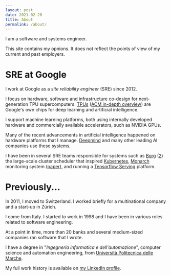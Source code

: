 ```yaml
---
layout: post
date: 2021-02-28
title: About
permalink: /about/
---
```



I am a software and systems engineer.

This site contains my opnions. It does not reflect the points of view of my current and past employers.

# SRE at Google

I work at Google as a _site reliability engineer_ (SRE) since 2012.


I focus on hardware, software and infrastructure co-design for next-generation TPU supercomputers. [TPUs](https://cloud.google.com/tpu/) ([ACM in-depth overview](https://cacm.acm.org/magazines/2020/7/245702-a-domain-specific-supercomputer-for-training-deep-neural-networks/fulltext)) are Google's own chips for deep learning and artificial intelligence.

I support machine learning platforms, both using internally developed hardware and  commercially available accelerators, such as NVIDIA GPUs.

Many of the recent advancements in artificial intelligence happened on hardware platforms that I manage. [Deepmind](https://deepmind.com/) and many other leading AI companies use these systems.


I have been in several SRE teams responsible for systems such as [Borg](https://research.google/pubs/pub43438/) ([2](https://research.google/pubs/pub49065/)) the large-scale cluster scheduler that inspired [Kubernetes](https://research.google/pubs/pub44843/), [Monarch](https://www.youtube.com/watch?v=LlvJdK1xsl4) monitoring system ([paper](https://www.vldb.org/pvldb/vol13/p3181-adams.pdf)), and running a [Tensorflow Serving](https://www.tensorflow.org/tfx/guide/serving?hl=en) platform.

# Previously...

In 2011, I moved to Switzerland. I worked briefly for a multinational company and a start-up in Zürich.

I come from Italy. I started to work in 1998 and I have been in various roles related to software engineering.

At a point in time, more than 20 banks and several medium-sized companies ran software that I wrote.

I have a degree in "*Ingegneria informatica e dell'automazione*", computer science and automation engineering, from [Università Politecnica delle Marche](https://www.univpm.it/).

My full work history is available on [my LinkedIn profile](https://www.linkedin.com/in/robertolupi).